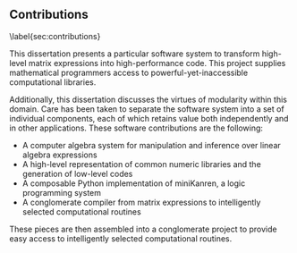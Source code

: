 
Contributions
-------------

\label{sec:contributions}

This dissertation presents a particular software system to transform high-level
matrix expressions into high-performance code.  This project supplies
mathematical programmers access to powerful-yet-inaccessible computational
libraries.

Additionally, this dissertation discusses the virtues of modularity within this domain.  Care has been taken to separate the software system into a set of individual components, each of which retains value both independently and in other applications.  These software contributions are the following:

*   A computer algebra system for manipulation and inference over linear algebra expressions
*   A high-level representation of common numeric libraries and the generation of low-level codes
*   A composable Python implementation of miniKanren, a logic programming system
*   A conglomerate compiler from matrix expressions to intelligently selected computational routines

These pieces are then assembled into a conglomerate project to provide
easy access to intelligently selected computational routines.
